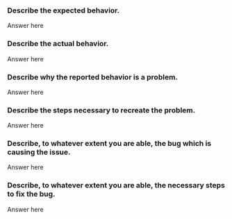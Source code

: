 ### Describe the expected behavior.
Answer here

### Describe the actual behavior.
Answer here

### Describe why the reported behavior is a problem.
Answer here

### Describe the steps necessary to recreate the problem.
Answer here

### Describe, to whatever extent you are able, the bug which is causing the issue.
Answer here

### Describe, to whatever extent you are able, the necessary steps to fix the bug.
Answer here
